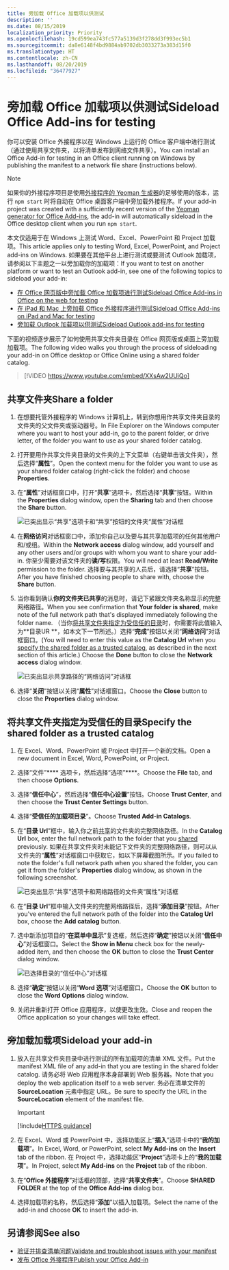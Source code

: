 ```yaml
---
title: 旁加载 Office 加载项以供测试
description: ''
ms.date: 08/15/2019
localization_priority: Priority
ms.openlocfilehash: 19cd599ea743fc577a5139d3f278dd3f993ec5b1
ms.sourcegitcommit: da8e6148f4bd9884ab9702db3033273a383d15f0
ms.translationtype: HT
ms.contentlocale: zh-CN
ms.lasthandoff: 08/20/2019
ms.locfileid: "36477927"
---
```

# <a name="sideload-office-add-ins-for-testing"></a><span data-ttu-id="04f08-102">旁加载 Office 加载项以供测试</span><span class="sxs-lookup"><span data-stu-id="04f08-102">Sideload Office Add-ins for testing</span></span>

<span data-ttu-id="04f08-103">你可以安装 Office 外接程序以在 Windows 上运行的 Office 客户端中进行测试（通过使用共享文件夹，以将清单发布到网络文件共享）。</span><span class="sxs-lookup"><span data-stu-id="04f08-103">You can install an Office Add-in for testing in an Office client running on Windows by publishing the manifest to a network file share (instructions below).</span></span>

> [!NOTE]
> <span data-ttu-id="04f08-104">如果你的外接程序项目是使用[外接程序的 Yeoman 生成器](https://github.com/OfficeDev/generator-office)的足够使用的版本，运行 `npm start` 时将自动在 Office 桌面客户端中旁加载外接程序。</span><span class="sxs-lookup"><span data-stu-id="04f08-104">If your add-in project was created with a sufficiently recent version of the [Yeoman generator for Office Add-ins](https://github.com/OfficeDev/generator-office), the add-in will automatically sideload in the Office desktop client when you run `npm start`.</span></span>

<span data-ttu-id="04f08-105">本文仅适用于在 Windows 上测试 Word、Excel、PowerPoint 和 Project 加载项。</span><span class="sxs-lookup"><span data-stu-id="04f08-105">This article applies only to testing Word, Excel, PowerPoint, and Project add-ins on Windows.</span></span> <span data-ttu-id="04f08-106">如果要在其他平台上进行测试或要测试 Outlook 加载项，请参阅以下主题之一以旁加载你的加载项：</span><span class="sxs-lookup"><span data-stu-id="04f08-106">If you want to test on another platform or want to test an Outlook add-in, see one of the following topics to sideload your add-in:</span></span>

- [<span data-ttu-id="04f08-107">在 Office 网页版中旁加载 Office 加载项进行测试</span><span class="sxs-lookup"><span data-stu-id="04f08-107">Sideload Office Add-ins in Office on the web for testing</span></span>](sideload-office-add-ins-for-testing.md)
- [<span data-ttu-id="04f08-108">在 iPad 和 Mac 上旁加载 Office 外接程序进行测试</span><span class="sxs-lookup"><span data-stu-id="04f08-108">Sideload Office Add-ins on iPad and Mac for testing</span></span>](sideload-an-office-add-in-on-ipad-and-mac.md)
- [<span data-ttu-id="04f08-109">旁加载 Outlook 加载项以供测试</span><span class="sxs-lookup"><span data-stu-id="04f08-109">Sideload Outlook add-ins for testing</span></span>](/outlook/add-ins/sideload-outlook-add-ins-for-testing)

<span data-ttu-id="04f08-110">下面的视频逐步展示了如何使用共享文件夹目录在 Office 网页版或桌面上旁加载加载项。</span><span class="sxs-lookup"><span data-stu-id="04f08-110">The following video walks you through the process of sideloading your add-in on Office desktop or Office Online using a shared folder catalog.</span></span>  

> [!VIDEO https://www.youtube.com/embed/XXsAw2UUiQo]

## <a name="share-a-folder"></a><span data-ttu-id="04f08-111">共享文件夹</span><span class="sxs-lookup"><span data-stu-id="04f08-111">Share a folder</span></span>

1. <span data-ttu-id="04f08-112">在想要托管外接程序的 Windows 计算机上，转到你想用作共享文件夹目录的文件夹的父文件夹或驱动器号。</span><span class="sxs-lookup"><span data-stu-id="04f08-112">In File Explorer on the Windows computer where you want to host your add-in, go to the parent folder, or drive letter, of the folder you want to use as your shared folder catalog.</span></span>

2. <span data-ttu-id="04f08-113">打开要用作共享文件夹目录的文件夹的上下文菜单（右键单击该文件夹），然后选择“**属性**”。</span><span class="sxs-lookup"><span data-stu-id="04f08-113">Open the context menu for the folder you want to use as your shared folder catalog (right-click the folder) and choose **Properties**.</span></span>

3. <span data-ttu-id="04f08-114">在“**属性**”对话框窗口中，打开“**共享**”选项卡，然后选择“**共享**”按钮。</span><span class="sxs-lookup"><span data-stu-id="04f08-114">Within the **Properties** dialog window, open the **Sharing** tab and then choose the **Share** button.</span></span>

    ![已突出显示“共享”选项卡和“共享”按钮的文件夹“属性”对话框](../images/sideload-windows-properties-dialog.png)

4. <span data-ttu-id="04f08-116">在**网络访问**对话框窗口中，添加你自己以及要与其共享加载项的任何其他用户和/或组。</span><span class="sxs-lookup"><span data-stu-id="04f08-116">Within the **Network access** dialog window, add yourself and any other users and/or groups with whom you want to share your add-in.</span></span> <span data-ttu-id="04f08-117">你至少需要对该文件夹的**读/写**权限。</span><span class="sxs-lookup"><span data-stu-id="04f08-117">You will need at least **Read/Write** permission to the folder.</span></span> <span data-ttu-id="04f08-118">选择要与其共享的人员后，请选择“**共享**”按钮。</span><span class="sxs-lookup"><span data-stu-id="04f08-118">After you have finished choosing people to share with, choose the **Share** button.</span></span>

5. <span data-ttu-id="04f08-119">当你看到确认**你的文件夹已共享**的消息时，请记下紧跟文件夹名称显示的完整网络路径。</span><span class="sxs-lookup"><span data-stu-id="04f08-119">When you see confirmation that **Your folder is shared**, make note of the full network path that's displayed immediately following the folder name.</span></span> <span data-ttu-id="04f08-120">（当你[将共享文件夹指定为受信任的目录](#specify-the-shared-folder-as-a-trusted-catalog)时，你需要将此值输入为**目录UR **，如本文下一节所述。）选择“**完成**”按钮以关闭“**网络访问**”对话框窗口。</span><span class="sxs-lookup"><span data-stu-id="04f08-120">(You will need to enter this value as the **Catalog Url** when you [specify the shared folder as a trusted catalog](#specify-the-shared-folder-as-a-trusted-catalog), as described in the next section of this article.) Choose the **Done** button to close the **Network access** dialog window.</span></span>

   ![已突出显示共享路径的“网络访问”对话框](../images/sideload-windows-network-access-dialog.png)

6. <span data-ttu-id="04f08-122">选择“**关闭**”按钮以关闭“**属性**”对话框窗口。</span><span class="sxs-lookup"><span data-stu-id="04f08-122">Choose the **Close** button to close the **Properties** dialog window.</span></span>

## <a name="specify-the-shared-folder-as-a-trusted-catalog"></a><span data-ttu-id="04f08-123">将共享文件夹指定为受信任的目录</span><span class="sxs-lookup"><span data-stu-id="04f08-123">Specify the shared folder as a trusted catalog</span></span>
      
1. <span data-ttu-id="04f08-124">在 Excel、Word、PowerPoint 或 Project 中打开一个新的文档。</span><span class="sxs-lookup"><span data-stu-id="04f08-124">Open a new document in Excel, Word, PowerPoint, or Project.</span></span>
    
2. <span data-ttu-id="04f08-125">选择“文件”\*\*\*\* 选项卡，然后选择“选项”\*\*\*\*。</span><span class="sxs-lookup"><span data-stu-id="04f08-125">Choose the **File** tab, and then choose **Options**.</span></span>
    
3. <span data-ttu-id="04f08-126">选择“**信任中心**”，然后选择“**信任中心设置**”按钮。</span><span class="sxs-lookup"><span data-stu-id="04f08-126">Choose **Trust Center**, and then choose the **Trust Center Settings** button.</span></span>
    
4. <span data-ttu-id="04f08-127">选择“**受信任的加载项目录**”。</span><span class="sxs-lookup"><span data-stu-id="04f08-127">Choose **Trusted Add-in Catalogs**.</span></span>
    
5. <span data-ttu-id="04f08-128">在“**目录 Url**”框中，输入你之前[共享](#share-a-folder)的文件夹的完整网络路径。</span><span class="sxs-lookup"><span data-stu-id="04f08-128">In the **Catalog Url** box, enter the full network path to the folder that you [shared](#share-a-folder) previously.</span></span> <span data-ttu-id="04f08-129">如果在共享文件夹时未能记下文件夹的完整网络路径，则可以从文件夹的“**属性**”对话框窗口中获取它，如以下屏幕截图所示。</span><span class="sxs-lookup"><span data-stu-id="04f08-129">If you failed to note the folder's full network path when you shared the folder, you can get it from the folder's **Properties** dialog window, as shown in the following screenshot.</span></span> 

    ![已突出显示“共享”选项卡和网络路径的文件夹“属性”对话框](../images/sideload-windows-properties-dialog-2.png)
    
6. <span data-ttu-id="04f08-131">在“**目录 Url**”框中输入文件夹的完整网络路径后，选择“**添加目录**”按钮。</span><span class="sxs-lookup"><span data-stu-id="04f08-131">After you've entered the full network path of the folder into the **Catalog Url** box, choose the **Add catalog** button.</span></span>

7. <span data-ttu-id="04f08-132">选中新添加项目的“**在菜单中显示**”复选框，然后选择“**确定**”按钮以关闭“**信任中心**”对话框窗口。</span><span class="sxs-lookup"><span data-stu-id="04f08-132">Select the **Show in Menu** check box for the newly-added item, and then choose the **OK** button to close the **Trust Center** dialog window.</span></span> 

    ![已选择目录的“信任中心”对话框](../images/sideload-windows-trust-center-dialog.png)

8. <span data-ttu-id="04f08-134">选择“**确定**”按钮以关闭“**Word 选项**”对话框窗口。</span><span class="sxs-lookup"><span data-stu-id="04f08-134">Choose the **OK** button to close the **Word Options** dialog window.</span></span>

9. <span data-ttu-id="04f08-135">关闭并重新打开 Office 应用程序，以使更改生效。</span><span class="sxs-lookup"><span data-stu-id="04f08-135">Close and reopen the Office application so your changes will take effect.</span></span>
    

## <a name="sideload-your-add-in"></a><span data-ttu-id="04f08-136">旁加载加载项</span><span class="sxs-lookup"><span data-stu-id="04f08-136">Sideload your add-in</span></span>


1. <span data-ttu-id="04f08-137">放入在共享文件夹目录中进行测试的所有加载项的清单 XML 文件。</span><span class="sxs-lookup"><span data-stu-id="04f08-137">Put the manifest XML file of any add-in that you are testing in the shared folder catalog.</span></span> <span data-ttu-id="04f08-138">请务必将 Web 应用程序本身部署到 Web 服务器。</span><span class="sxs-lookup"><span data-stu-id="04f08-138">Note that you deploy the web application itself to a web server.</span></span> <span data-ttu-id="04f08-139">务必在清单文件的 **SourceLocation** 元素中指定 URL。</span><span class="sxs-lookup"><span data-stu-id="04f08-139">Be sure to specify the URL in the **SourceLocation** element of the manifest file.</span></span>

    > [!IMPORTANT]
    > [!include[HTTPS guidance](../includes/https-guidance.md)]

2. <span data-ttu-id="04f08-140">在 Excel、Word 或 PowerPoint 中，选择功能区上“**插入**”选项卡中的“**我的加载项**”。</span><span class="sxs-lookup"><span data-stu-id="04f08-140">In Excel, Word, or PowerPoint, select **My Add-ins** on the **Insert** tab of the ribbon.</span></span> <span data-ttu-id="04f08-141">在 Project 中，选择功能区“**Project**”选项卡上的“**我的加载项**”。</span><span class="sxs-lookup"><span data-stu-id="04f08-141">In Project, select **My Add-ins** on the **Project** tab of the ribbon.</span></span> 

3. <span data-ttu-id="04f08-142">在“**Office 外接程序**”对话框的顶部，选择“**共享文件夹**”。</span><span class="sxs-lookup"><span data-stu-id="04f08-142">Choose **SHARED FOLDER** at the top of the **Office Add-ins** dialog box.</span></span>

4. <span data-ttu-id="04f08-143">选择加载项的名称，然后选择“**添加**”以插入加载项。</span><span class="sxs-lookup"><span data-stu-id="04f08-143">Select the name of the add-in and choose **OK** to insert the add-in.</span></span>

## <a name="see-also"></a><span data-ttu-id="04f08-144">另请参阅</span><span class="sxs-lookup"><span data-stu-id="04f08-144">See also</span></span>

- [<span data-ttu-id="04f08-145">验证并排查清单问题</span><span class="sxs-lookup"><span data-stu-id="04f08-145">Validate and troubleshoot issues with your manifest</span></span>](troubleshoot-manifest.md)
- [<span data-ttu-id="04f08-146">发布 Office 外接程序</span><span class="sxs-lookup"><span data-stu-id="04f08-146">Publish your Office Add-in</span></span>](../publish/publish.md)
    
